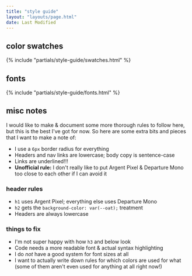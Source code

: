 ```yaml
---
title: "style guide"
layout: "layouts/page.html"
date: Last Modified
---
```


## color swatches

{% include "partials/style-guide/swatches.html" %}

## fonts

{% include "partials/style-guide/fonts.html" %}

## misc notes

I would like to make & document some more thorough rules to follow here, but this is the best I've got for now. So here are some extra bits and pieces that I want to make a note of:

- I use a `6px` border radius for everything
- Headers and nav links are lowercase; body copy is sentence-case
- Links are underlined!!!
- **Unofficial rule:** I don't really like to put Argent Pixel & Departure Mono too close to each other if I can avoid it

### header rules

- `h1` uses Argent Pixel; everything else uses Departure Mono
- `h2` gets the `background-color: var(--oat);` treatment
- Headers are always lowercase

### things to fix

- I'm not super happy with how `h3` and below look
- Code needs a more readable font & actual syntax highlighting
- I do _not_ have a good system for font sizes at all
- I want to actually write down rules for which colors are used for what (some of them aren't even used for anything at all right now!)
